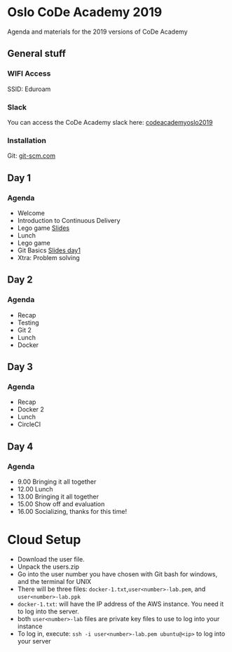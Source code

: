 # Oslo CoDe Academy 2019

Agenda and materials for the 2019 versions of CoDe Academy

## General stuff

### WIFI Access
SSID: Eduroam

### Slack
You can access the CoDe Academy slack here: [codeacademyoslo2019](https://join.slack.com/t/codeacademy2019oslo/shared_invite/enQtNzE1NzIyNDg5MTA5LTQwYzEwYjA2NWIyMTFlMmZjNzlmYmUyYjA0NjQzNjc0MmYyMjgxZmIzMjU2MDg3Zjg0OGVjZTFmMzYzOGEzZDg)

### Installation
Git: [git-scm.com](https://git-scm.com/)


## Day 1
### Agenda
* Welcome
* Introduction to Continuous Delivery
* Lego game [Slides](http://code.praqma.com/reveals/code-academy/lego-scrum/#/)
* Lunch
* Lego game
* Git Basics [Slides day1](https://drive.google.com/file/d/12v-AcNHrdzJ708KEjM0mbBX7PsbeYPAn/view?usp=sharing)
* Xtra: Problem solving



## Day 2
### Agenda
* Recap
* Testing
* Git 2
* Lunch
* Docker


## Day 3

### Agenda

* Recap
* Docker 2
* Lunch
* CircleCI

## Day 4
### Agenda

* 9.00 Bringing it all together
* 12.00 Lunch
* 13.00 Bringing it all together
* 15.00 Show off and evaluation
* 16.00 Socializing, thanks for this time!


# Cloud Setup

* Download the user file.
* Unpack the users.zip
* Go into the user number you have chosen with Git bash for windows, and the terminal for UNIX
* There will be three files: `docker-1.txt`,`user<number>-lab.pem`, and `user<number>-lab.ppk`
* `docker-1.txt`: will have the IP address of the AWS instance. You need it to log into the server.
* both `user<number>-lab` files are private key files to use to log into your instance
* To log in, execute: `ssh -i user<number>-lab.pem ubuntu@<ip>` to log into your server
